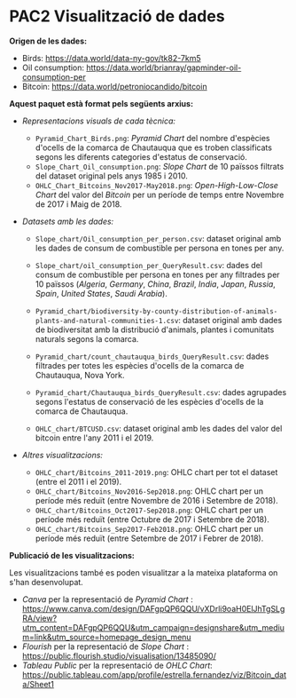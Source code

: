 # PAC2 Visualització de dades
**Origen de les dades:**
- Birds: https://data.world/data-ny-gov/tk82-7km5 
- Oil consumption: https://data.world/brianray/gapminder-oil-consumption-per
- Bitcoin: https://data.world/petroniocandido/bitcoin

**Aquest paquet està format pels següents arxius:**

- _Representacions visuals de cada tècnica:_

  - `Pyramid_Chart_Birds.png`: _Pyramid Chart_ del nombre d'espècies d'ocells de la comarca de Chautauqua que es troben classificats segons les diferents categories d'estatus de conservació.
  - `Slope_Chart_Oil_consumption.png`: _Slope Chart_ de 10 païssos filtrats del dataset original pels anys 1985 i 2010.
  - `OHLC_Chart_Bitcoins_Nov2017-May2018.png`: _Open-High-Low-Close Chart_ del valor del _Bitcoin_ per un període de temps entre Novembre de 2017 i Maig de 2018.

- _Datasets amb les dades:_

  - `Slope_chart/Oil_consumption_per_person.csv`: dataset original amb les dades de consum de combustible per persona en tones per any.
  - `Slope_chart/oil_consumption_per_QueryResult.csv`: dades del consum de combustible per persona en tones per any filtrades per 10 païssos (_Algeria_, _Germany_, _China_, _Brazil_, _India_, _Japan_, _Russia_, _Spain_, _United States_, _Saudi Arabia_).

  - `Pyramid_chart/biodiversity-by-county-distribution-of-animals-plants-and-natural-communities-1.csv`: dataset original amb dades de biodiversitat amb la distribució d'animals, plantes i comunitats naturals segons la comarca.
  - `Pyramid_chart/count_chautauqua_birds_QueryResult.csv`: dades filtrades per totes les espècies d'ocells de la comarca de Chautauqua, Nova York.
  - `Pyramid_chart/Chautauqua_birds_QueryResult.csv`: dades agrupades segons l'estatus de conservació de les espècies d'ocells de la comarca de Chautauqua.

  - `OHLC_chart/BTCUSD.csv`: dataset original amb les dades del valor del bitcoin entre l'any 2011 i el 2019.

- _Altres visualitzacions:_

  - `OHLC_chart/Bitcoins_2011-2019.png`: OHLC chart per tot el dataset (entre el 2011 i el 2019).
  - `OHLC_chart/Bitcoins_Nov2016-Sep2018.png`: OHLC chart per un període més reduït (entre Novembre de 2016 i Setembre de 2018).
  - `OHLC_chart/Bitcoins_Oct2017-Sep2018.png`: OHLC chart per un període més reduït (entre Octubre de 2017 i Setembre de 2018).
  - `OHLC_chart/Bitcoins_Sep2017-Feb2018.png`: OHLC chart per un període més reduït (entre Setembre de 2017 i Febrer de 2018).
  


**Publicació de les visualitzacions:**

Les visualitzacions també es poden visualitzar a la mateixa plataforma on s'han desenvolupat.

- _Canva_ per la representació de _Pyramid Chart_ : https://www.canva.com/design/DAFgpQP6QQU/vXDrli9oaH0ElJhTgSLgRA/view?utm_content=DAFgpQP6QQU&utm_campaign=designshare&utm_medium=link&utm_source=homepage_design_menu 
- _Flourish_ per la representació de _Slope Chart_ : https://public.flourish.studio/visualisation/13485090/
- _Tableau Public_ per la representació de _OHLC Chart_: https://public.tableau.com/app/profile/estrella.fernandez/viz/Bitcoin_data/Sheet1
